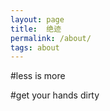 ```yaml
---
layout: page
title:  绝迹
permalink: /about/
tags: about
---
```



#less is more

#get your hands dirty
